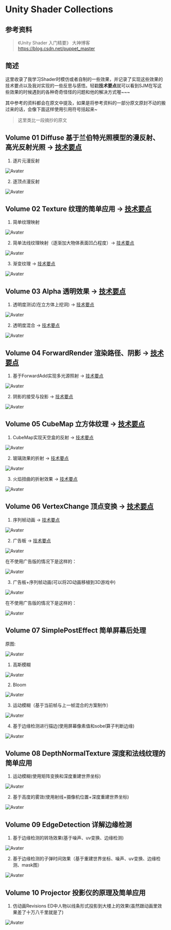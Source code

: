 # Unity Shader Collections
## 参考资料
> 《Unity Shader 入门精要》
> 大神博客 https://blog.csdn.net/puppet_master
## 简述
这里收录了我学习Shader时模仿或者自制的一些效果，并记录了实现这些效果的技术要点以及我对实现的一些反思与感悟。轻戳**技术要点**就可以看到SJM在写这些效果的时候遇到的各种奇奇怪怪的问题和他的解决方式喔~~~

其中参考的资料都会在原文中提及，如果是将参考资料的一部分原文原封不动的搬过来的话，会像下面这样使用引用符号括起来~

> 这里类比一段摘抄的原文

## Volume 01 Diffuse 基于兰伯特光照模型的漫反射、高光反射光照 -> [技术要点](https://github.com/swordjoinmagic/Sjm-Shader-Collection/tree/master/Volume%2001%20Diffuse%20%E6%BC%AB%E5%8F%8D%E5%B0%84%E5%85%89%E7%85%A7)

1. 逐片元漫反射

![Avater](readmeImage/Volume01逐片元漫反射.png)

2. 逐顶点漫反射

![Avater](readmeImage/Volume01逐顶点漫反射.png)

## Volume 02 Texture 纹理的简单应用 -> [技术要点](https://github.com/swordjoinmagic/Sjm-Shader-Collection/tree/master/Volume%2002%20Texture%20纹理的应用)

1. 简单纹理映射

![Avater](readmeImage/Volume02-简单纹理映射.png)

2. 简单法线纹理映射（逐渐加大物体表面凹凸程度）-> [技术要点](https://github.com/swordjoinmagic/Sjm-Shader-Collection/tree/master/Volume%2002%20Texture%20%E7%BA%B9%E7%90%86%E7%9A%84%E5%BA%94%E7%94%A8#%E6%B3%95%E7%BA%BF%E6%98%A0%E5%B0%84)

![Avater](readmeImage/Volume02-法线纹理映射.gif)

3. 渐变纹理 -> [技术要点](https://github.com/swordjoinmagic/Sjm-Shader-Collection/tree/master/Volume%2002%20Texture%20%E7%BA%B9%E7%90%86%E7%9A%84%E5%BA%94%E7%94%A8#%E6%B8%90%E5%8F%98%E7%BA%B9%E7%90%86)

![Avater](readmeImage/Volume02-渐变纹理.png)

## Volume 03 Alpha 透明效果 -> [技术要点](https://github.com/swordjoinmagic/Sjm-Shader-Collection/tree/master/Volume%2003%20Alpha%20%E9%80%8F%E6%98%8E%E6%95%88%E6%9E%9C)

1. 透明度测试(在立方体上挖洞) -> [技术要点](https://github.com/swordjoinmagic/Sjm-Shader-Collection/tree/master/Volume%2003%20Alpha%20%E9%80%8F%E6%98%8E%E6%95%88%E6%9E%9C#%E9%80%8F%E6%98%8E%E5%BA%A6%E6%B5%8B%E8%AF%95)

![Avater](readmeImage/Volume03-透明度测试.png)

2. 透明度混合 -> [技术要点](https://github.com/swordjoinmagic/Sjm-Shader-Collection/tree/master/Volume%2003%20Alpha%20%E9%80%8F%E6%98%8E%E6%95%88%E6%9E%9C#%E9%80%8F%E6%98%8E%E5%BA%A6%E6%B7%B7%E5%90%88)

![Avater](readmeImage/Volume03-透明度混合.png)

## Volume 04 ForwardRender 渲染路径、阴影 -> [技术要点](https://github.com/swordjoinmagic/Sjm-Shader-Collection/tree/master/Volume%2004%20ForwardRender%E6%B8%B2%E6%9F%93%E8%B7%AF%E5%BE%84%E3%80%81%E9%98%B4%E5%BD%B1)

1. 基于ForwardAdd实现多光源照射 -> [技术要点](https://github.com/swordjoinmagic/Sjm-Shader-Collection/tree/master/Volume%2004%20ForwardRender%E6%B8%B2%E6%9F%93%E8%B7%AF%E5%BE%84%E3%80%81%E9%98%B4%E5%BD%B1#%E5%89%8D%E5%90%91%E6%B8%B2%E6%9F%93)

![Avater](readmeImage/Volume04-多光源照射.png)

2. 阴影的接受与投影 -> [技术要点](https://github.com/swordjoinmagic/Sjm-Shader-Collection/tree/master/Volume%2004%20ForwardRender%E6%B8%B2%E6%9F%93%E8%B7%AF%E5%BE%84%E3%80%81%E9%98%B4%E5%BD%B1#%E9%98%B4%E5%BD%B1)

![Avater](readmeImage/Volume04-阴影的投射.png)

## Volume 05 CubeMap 立方体纹理 -> [技术要点](https://github.com/swordjoinmagic/Sjm-Shader-Collection/tree/master/Volume%2005%20CubeMap%E7%AB%8B%E6%96%B9%E4%BD%93%E7%BA%B9%E7%90%86)

1. CubeMap实现天空盒的反射 -> [技术要点](https://github.com/swordjoinmagic/Sjm-Shader-Collection/tree/master/Volume%2005%20CubeMap%E7%AB%8B%E6%96%B9%E4%BD%93%E7%BA%B9%E7%90%86#121-%E5%8F%8D%E5%B0%84)

![Avater](readmeImage/Volume05-与天空盒的反射.png)

2. 玻璃效果的折射 -> [技术要点](https://github.com/swordjoinmagic/Sjm-Shader-Collection/tree/master/Volume%2005%20CubeMap%E7%AB%8B%E6%96%B9%E4%BD%93%E7%BA%B9%E7%90%86#122-%E6%8A%98%E5%B0%84)

![Avater](readmeImage/Volume05-玻璃折射.gif)

3. 火焰扭曲的折射效果 -> [技术要点](https://github.com/swordjoinmagic/Sjm-Shader-Collection/tree/master/Volume%2005%20CubeMap%E7%AB%8B%E6%96%B9%E4%BD%93%E7%BA%B9%E7%90%86#13-grabpass)

![Avater](readmeImage/Volume05-Fire.gif)

## Volume 06 VertexChange 顶点变换 -> [技术要点](https://github.com/swordjoinmagic/Sjm-Shader-Collection/tree/master/Volume%2006%20VertexChange%E9%A1%B6%E7%82%B9%E5%8F%98%E6%8D%A2)

1. 序列帧动画 -> [技术要点](https://github.com/swordjoinmagic/Sjm-Shader-Collection/tree/master/Volume%2006%20VertexChange%E9%A1%B6%E7%82%B9%E5%8F%98%E6%8D%A2#%E5%BA%8F%E5%88%97%E5%B8%A7%E5%8A%A8%E7%94%BB)

![Avater](readmeImage/序列帧动画.gif)

2. 广告板 -> [技术要点](https://github.com/swordjoinmagic/Sjm-Shader-Collection/tree/master/Volume%2006%20VertexChange%E9%A1%B6%E7%82%B9%E5%8F%98%E6%8D%A2#%E5%B9%BF%E5%91%8A%E6%9D%BFbillboarding%E6%8A%80%E6%9C%AF)

![Avater](readmeImage/广告版.gif)

在不使用广告版的情况下是这样的：

![Avater](readmeImage/不使用广告版.gif)

3. 广告板+序列帧动画(可以将2D动画移植到3D游戏中)

![Avater](readmeImage/广告版-序列帧.gif)

在不使用广告版的情况下是这样的：

![Avater](readmeImage/不使用广告版-序列帧.gif)

## Volume 07 SimplePostEffect 简单屏幕后处理

原图:

![Avater](readmeImage/Volume07-原图.png)

1. 高斯模糊

![Avater](readmeImage/Volume07-高斯模糊.png)

2. Bloom

![Avater](readmeImage/Volume07-Bloom.png)

3. 运动模糊（基于当前帧与上一帧混合的方案制作）

![Avater](readmeImage/Volume07-motionBlur.gif)

4. 基于边缘检测进行描边(使用屏幕像素值和sobel算子判断边缘)

![Avater](readmeImage/Volume07-边缘检测进行描边.png)

## Volume 08 DepthNormalTexture 深度和法线纹理的简单应用

1. 运动模糊(使用矩阵变换和深度重建世界坐标)

![Avater](readmeImage/Volume08-运动模糊.gif)

2. 基于高度的雾效(使用射线+摄像机位置+深度重建世界坐标)

![Avater](readmeImage/Volume08-高度雾.gif)

## Volume 09 EdgeDetection 详解边缘检测

1. 基于边缘检测的转场效果(基于噪声、uv变换、边缘检测)

![Avater](readmeImage/Volume09-边缘检测转场.gif)

2. 基于边缘检测的子弹时间效果（基于重建世界坐标、噪声、uv变换、边缘检测、mask图）

![Avater](readmeImage/Volume09-边缘检测子弹时间.gif)

## Volume 10 Projector 投影仪的原理及简单应用

1. 仿动画Revisions ED中人物以线条形式投影到大楼上的效果(虽然跟动画里效果差了十万八千里就是了)

![Avater](readmeImage/projectorDisslove.gif)